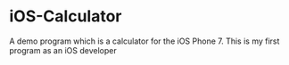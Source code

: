 # iOS-Calculator
A demo program  which is a calculator for the iOS Phone 7.
This is my first program as an iOS developer
